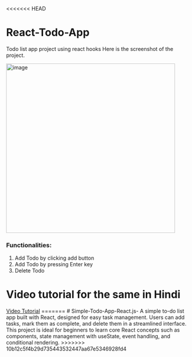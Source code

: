 <<<<<<< HEAD
# React-Todo-App
Todo list app project using react hooks
Here is the screenshot of the project.

<img width="457" alt="image" src="https://user-images.githubusercontent.com/36126362/213862825-c5c342c6-6ba1-421a-9784-2848368feea4.png">

<h3>Functionalities:</h3>
<ol>
  <li> Add Todo by clicking add button</li>
  <li> Add Todo by pressing Enter key</li>
  <li> Delete Todo</li>
 </ol>
 <h1> Video tutorial for the same in Hindi</h1>
 <a href="https://youtu.be/RxPF47orKzo"> Video Tutorial</a>
=======
# Simple-Todo-App-React.js-
A simple to-do list app built with React, designed for easy task management. Users can add tasks, mark them as complete, and delete them in a streamlined interface.  This project is ideal for beginners to learn core React concepts such as components, state management with useState, event handling, and conditional rendering. 
>>>>>>> 10b12c5f4b29d735443532447aa67e5346928fd4
